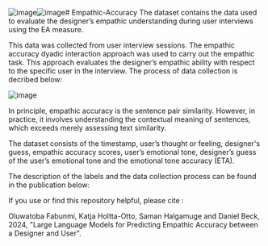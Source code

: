![image](https://github.com/Oluwatoba-Fabunmi/Empathic-Accuracy/assets/85127259/e7d7b5cf-af67-4ba9-9fcc-7e2406447fe3)![image](https://github.com/Oluwatoba-Fabunmi/Empathic-Accuracy/assets/85127259/330da0d7-ba31-4160-845b-cea13ceca7ed)# Empathic-Accuracy
The dataset contains the data used to evaluate the designer’s empathic understanding during user interviews using the EA measure. 

This data was collected from user interview sessions. The empathic accuracy dyadic interaction approach was used to carry out the empathic task. This approach evaluates the designer’s empathic  ability with respect to the specific user in the interview. The process of data collection is decribed below:

![image](https://github.com/Oluwatoba-Fabunmi/Empathic-Accuracy/assets/85127259/e55f6143-7b16-427b-b1e6-db54bb575a8a)

In principle, empathic accuracy is the sentence pair similarity. However, in practice, it involves understanding the contextual meaning of sentences, which exceeds merely assessing text similarity. 

The dataset consists of the timestamp, user’s thought or feeling, designer's guess, empathic accuracy scores, user’s emotional tone, designer’s guess of the user’s emotional tone and the emotional tone accuracy (ETA).

The description of the labels and the data collection process can be found in the publication below:

If you use or find this repository helpful, please cite :

Oluwatoba Fabunmi, Katja Holtta-Otto, Saman Halgamuge and Daniel Beck, 2024, "Large Language Models for Predicting Empathic Accuracy between a Designer and User".
